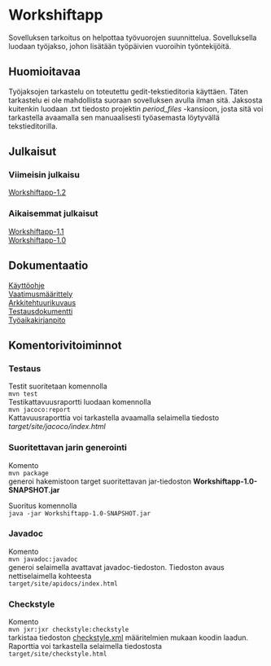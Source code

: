 # Workshiftapp
Sovelluksen tarkoitus on helpottaa työvuorojen suunnittelua. Sovelluksella luodaan työjakso, johon lisätään työpäivien vuoroihin työntekijöitä.

## Huomioitavaa

Työjaksojen tarkastelu on toteutettu gedit-tekstieditoria käyttäen. Täten tarkastelu ei ole mahdollista suoraan sovelluksen avulla ilman sitä. Jaksosta kuitenkin luodaan .txt tiedosto projektin _period_files_ -kansioon, josta sitä voi tarkastella avaamalla sen manuaalisesti työasemasta löytyvällä tekstieditorilla.

## Julkaisut

### Viimeisin julkaisu
[Workshiftapp-1.2](https://github.com/Jikke/Workshiftapp/releases/tag/viikko7)

### Aikaisemmat julkaisut
[Workshiftapp-1.1](https://github.com/Jikke/ot-harjoitustyo/releases/tag/viikko6)\
[Workshiftapp-1.0](https://github.com/Jikke/ot-harjoitustyo/releases/tag/viikko5)

## Dokumentaatio
[Käyttöohje](https://github.com/Jikke/ot-harjoitustyo/blob/master/dokumentaatio/kayttoohje.md)\
[Vaatimusmäärittely](https://github.com/Jikke/ot-harjoitustyo/blob/master/dokumentaatio/vaatimusmaarittely.md)\
[Arkkitehtuurikuvaus](https://github.com/Jikke/ot-harjoitustyo/blob/master/dokumentaatio/arkkitehtuuri.md)\
[Testausdokumentti](https://github.com/Jikke/Workshiftapp/blob/master/dokumentaatio/testausdokumentti.md)\
[Työaikakirjanpito](https://github.com/Jikke/ot-harjoitustyo/blob/master/dokumentaatio/tyoaikataulukko.md)

## Komentorivitoiminnot
### Testaus
Testit suoritetaan komennolla \
```mvn test```\
Testikattavuusraportti luodaan komennolla\
```mvn jacoco:report```\
Kattavuusraporttia voi tarkastella avaamalla selaimella tiedosto _target/site/jacoco/index.html_

### Suoritettavan jarin generointi
Komento \
```mvn package```\
generoi hakemistoon target suoritettavan jar-tiedoston __Workshiftapp-1.0-SNAPSHOT.jar__ 

Suoritus komennolla \
```java -jar Workshiftapp-1.0-SNAPSHOT.jar```

### Javadoc

Komento \
```mvn javadoc:javadoc```\
generoi selaimella avattavat javadoc-tiedoston. Tiedoston avaus nettiselaimella kohteesta\
```target/site/apidocs/index.html```

### Checkstyle

Komento\
```mvn jxr:jxr checkstyle:checkstyle```\
tarkistaa tiedoston [checkstyle.xml](https://github.com/Jikke/Workshiftapp/blob/master/Workshiftapp/checkstyle.xml) määritelmien mukaan koodin laadun. Raporttia voi tarkastella selaimella tiedostosta\
```target/site/checkstyle.html```
